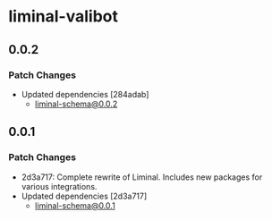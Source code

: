 # liminal-valibot

## 0.0.2

### Patch Changes

- Updated dependencies [284adab]
  - liminal-schema@0.0.2

## 0.0.1

### Patch Changes

- 2d3a717: Complete rewrite of Liminal. Includes new packages for various integrations.
- Updated dependencies [2d3a717]
  - liminal-schema@0.0.1
